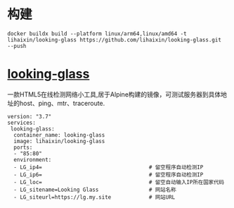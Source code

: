 
# 构建
```
docker buildx build --platform linux/arm64,linux/amd64 -t lihaixin/looking-glass https://github.com/lihaixin/looking-glass.git  --push
```


# [looking-glass](https://github.com/telephone/LookingGlass)

一款HTML5在线检测网络小工具,居于Alpine构建的镜像，可测试服务器到具体地址的host、ping、mtr、traceroute.
```
version: "3.7"
services:
 looking-glass:
  container_name: looking-glass
  image: lihaixin/looking-glass
  ports:
  - "85:80"
  environment:
  - LG_ip4=                                  # 留空程序自动检测IP
  - LG_ip6=                                  # 留空程序自动检测IP
  - LG_loc=                                  # 留空自动输入IP所在国家代码
  - LG_sitename=Looking Glass                # 网站名称
  - LG_siteurl=https://lg.my.site            # 网站URL
 
```
